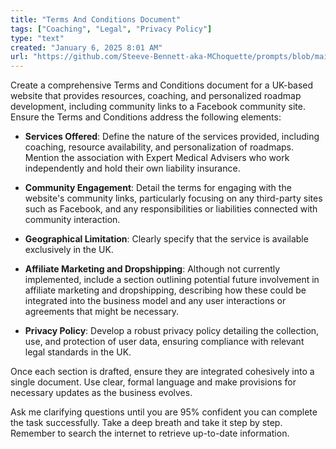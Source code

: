 ```yaml
---
title: "Terms And Conditions Document"
tags: ["Coaching", "Legal", "Privacy Policy"]
type: "text"
created: "January 6, 2025 8:01 AM"
url: "https://github.com/Steeve-Bennett-aka-MChoquette/prompts/blob/main/terms_and_conditions_document.md"
---
```


Create a comprehensive Terms and Conditions document for a UK-based website that provides resources, coaching, and personalized roadmap development, including community links to a Facebook community site. Ensure the Terms and Conditions address the following elements:

- **Services Offered**: Define the nature of the services provided, including coaching, resource availability, and personalization of roadmaps. Mention the association with Expert Medical Advisers who work independently and hold their own liability insurance.
  
- **Community Engagement**: Detail the terms for engaging with the website's community links, particularly focusing on any third-party sites such as Facebook, and any responsibilities or liabilities connected with community interaction.

- **Geographical Limitation**: Clearly specify that the service is available exclusively in the UK.

- **Affiliate Marketing and Dropshipping**: Although not currently implemented, include a section outlining potential future involvement in affiliate marketing and dropshipping, describing how these could be integrated into the business model and any user interactions or agreements that might be necessary.

- **Privacy Policy**: Develop a robust privacy policy detailing the collection, use, and protection of user data, ensuring compliance with relevant legal standards in the UK.

Once each section is drafted, ensure they are integrated cohesively into a single document. Use clear, formal language and make provisions for necessary updates as the business evolves.

Ask me clarifying questions until you are 95% confident you can complete the task successfully. Take a deep breath and take it step by step. Remember to search the internet to retrieve up-to-date information.